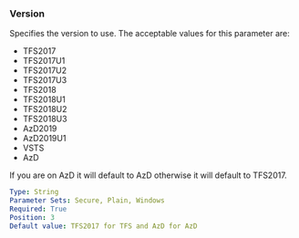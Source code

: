 ### Version

Specifies the version to use. The acceptable values for this parameter are:

- TFS2017
- TFS2017U1
- TFS2017U2
- TFS2017U3
- TFS2018
- TFS2018U1
- TFS2018U2
- TFS2018U3
- AzD2019
- AzD2019U1
- VSTS
- AzD

If you are on AzD it will default to AzD otherwise it will default to TFS2017.

```yaml
Type: String
Parameter Sets: Secure, Plain, Windows
Required: True
Position: 3
Default value: TFS2017 for TFS and AzD for AzD
```

